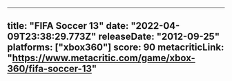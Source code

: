 
---
title: "FIFA Soccer 13"
date: "2022-04-09T23:38:29.773Z"
releaseDate: "2012-09-25"
platforms: ["xbox360"]
score: 90
metacriticLink: "https://www.metacritic.com/game/xbox-360/fifa-soccer-13"
---
